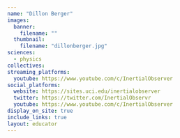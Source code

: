```yaml
---
name: "Dillon Berger"
images:
  banner:
    filename: ""
  thumbnail:
    filename: "dillonberger.jpg"
sciences:
  - physics
collectives:
streaming_platforms:
  youtube: https://www.youtube.com/c/InertialObserver
social_platforms:
  website: https://sites.uci.edu/inertialobserver
  twitter: https://twitter.com/InertialObservr
  youtube: https://www.youtube.com/c/InertialObserver
display_on_site: true
include_links: true
layout: educator
---
```

